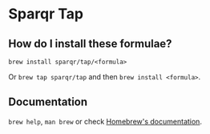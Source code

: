 # Sparqr Tap

## How do I install these formulae?

`brew install sparqr/tap/<formula>`

Or `brew tap sparqr/tap` and then `brew install <formula>`.

## Documentation

`brew help`, `man brew` or check [Homebrew's documentation](https://docs.brew.sh).
